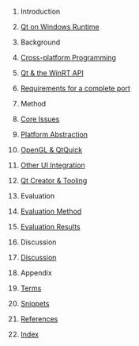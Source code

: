 1. Introduction
  1. [Qt on Windows Runtime](intro/intro.md)

1. Background
  1. [Cross-platform Programming](background/xplatform.md)
  1. [Qt & the WinRT API](background/qt-and-winrt.md)
  1. [Requirements for a complete port](background/requirements.md)

1. Method
  1. [Core Issues](method/core.md)  
  1. [Platform Abstraction](method/qpa.md)
  1. [OpenGL & QtQuick](method/opengl.md)
  1. [Other UI Integration](method/ui.md)
  1. [Qt Creator & Tooling](method/tooling.md)

1. Evaluation
  1. [Evaluation Method](evaluation/method.md)
  1. [Evaluation Results](evaluation/results.md)

1. Discussion
  1. [Discussion](discussion/discussion.md)

1. Appendix
  1. [Terms](appendix/terms.md)  
  1. [Snippets](appendix/snippets.md)
  1. [References](appendix/references.md)
  1. [Index](appendix/index.md)
